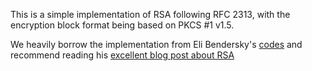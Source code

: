 This is a simple implementation of RSA following RFC 2313, 
with the encryption block format being based on PKCS #1 v1.5.

We heavily borrow the implementation from Eli Bendersky's [codes](https://github.com/eliben/code-for-blog/tree/master/2019/rsa)
and recommend reading his [excellent blog post about RSA](https://eli.thegreenplace.net/2019/rsa-theory-and-implementation/#footnote-5)